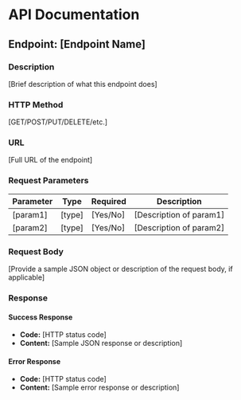 # API Documentation

## Endpoint: [Endpoint Name]

### Description
[Brief description of what this endpoint does]

### HTTP Method
[GET/POST/PUT/DELETE/etc.]

### URL
[Full URL of the endpoint]

### Request Parameters
| Parameter | Type | Required | Description |
|-----------|------|----------|-------------|
| [param1]  | [type] | [Yes/No] | [Description of param1] |
| [param2]  | [type] | [Yes/No] | [Description of param2] |

### Request Body
[Provide a sample JSON object or description of the request body, if applicable]

### Response
#### Success Response
- **Code:** [HTTP status code]
- **Content:** [Sample JSON response or description]

#### Error Response
- **Code:** [HTTP status code]
- **Content:** [Sample error response or description]
